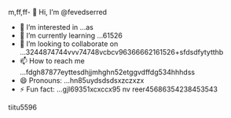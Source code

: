 m,ff,ff- 👋 Hi, I’m @fevedserred
- 👀 I’m interested in ...as
- 🌱 I’m currently learning ...61526
- 💞️ I’m looking to collaborate on ...3244874744vvv74748vcbcv96366662161526+sfdsdfytytthb
- 📫 How to reach me ...fdgh87877eyttesdhjjmhghn52etggvdffdg534hhhdss
- 😄 Pronouns: ...hn85uydsdsdsxzczxzx
- ⚡ Fun fact: ...gjl69351xcxccx95
nv reer45686354238453543
<!---lk.256621drytgresdffwebfd45hgngff6gbfgfb
fevedserred/fevedserred is a ✨ special ✨ reposisdftory because its `README.md` (this fi56le) appears on you52 GitHub profile.s
You can click the Preview link to take a look at your changes.26
--->tiitu5596
